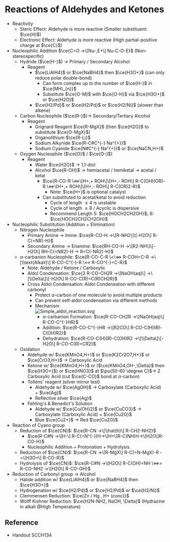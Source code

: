 # Reactions of Aldehydes and Ketones

* Reactivity
  * Steric Effect: Aldehyde is more reactive (Smaller substituent: $\ce{H}$)
  * Electronic Effect: Aldehyde is more reactive (High partial-positive charge at $\ce{C}$)
* Nucleophilic Addition $\ce{C=O ->\[Nu-,E+\] Nu-C-O-E}$ (Non-stereospecific)
  * Hydride ($\ce{H-}$) → Primary / Secondary Alcohol
    * Reagent
      * $\ce{LiAlH4}$ or $\ce{NaBH4}$ then $\ce{H3O+}$ (can only reduce polar double-bond)
        * Can form complex up to the number of $\ce{H-}$ in $\ce{MH\_{n}}$
        * Substitute $\ce{O-M}$ with $\ce{O-H}$ via $\ce{H3O+}$ or $\ce{H2O}$
      * $\ce{H2/Pd}$ or $\ce{H2/Pd}$ or $\ce{H2/Ni}$ (slower than alkene)
  * Carbon Nucleophile ($\ce{R-}$)→ Secondary/Tertiary Alcohol
    * Reagent
      * Grignard Reagent $\ce{R-MgX}$ (then $\ce{H2O}$ to substitute $\ce{O-MgX}$)
      * Organolithium $\ce{R-Li}$
      * Sodium Alkynide $\ce{R-C#C^{-} Na^{+}}$
      * Sodium Cyanide $\ce{N#C^{-} Na^{+}}$ or $\ce{NaCN,H+}$
  * Oxygen Nucleophile ($\ce{O}$ / $\ce{O-}$)
    * Reagent
      * Water $\ce{H2O}$ → 1,1-diol
      * Alcohol $\ce{R-OH}$ → hemiacetal / hemiketal → acetal / ketal
        * $\ce{R-CO-R \<=>\[H+,+ ROH\]\[H+,- ROH\] R-C(OH)(OR)-R \<=>\[H+,+ ROH\]\[H+,- ROH\] R-C(OR)2-R}$
          * Note: $\ce{H+}$ is optional catalyst
        * Can substituted to acetal/ketal to avoid reduction
          * Cycle of length $\le4$ is unstable
          * Cycle of length $\ge8$ / Acyclic is dispersive
          * Recommend Length 5: $\ce{HOCH2CH2OH}$; 6: $\ce{HOCH2CH2CH2OH}$
* Nucleophilic Substitution (Addition + Elimination)
  * Nitrogen Nucleophile
    * Primary Amine → Imine: $\ce{R-CO-H ->\[R-NH2\]\[-H2O\] R-C(=NR)-H}$
    * Secondary Amine → Enamine: $\ce{RH-CO-H ->\[R2-NH\]\[-H2O\] RH-C(=NR2)-H -> R=C(-NR2)-H}$
  * $\alpha$-carbanion Nucleophile: $\ce{R-CO-C-R \<\<=> R-COH=C-R ->\[\\text{Alkali}\] R-CO-C^{-}-R \<-> R-CO^{-}=C-R}$
    * Note: Aldehyde / Ketone / Carboxylic
    * Aldol Condensation: $\ce{2 R-CO-CH2R ->\[NaOH(aq)\] ->\[\\Delta\]\[-H2O\] R-CO-C(R)=C(R)CH2R}$
    * Cross Aldol Condensation: Aldol Condensation with different carbonyl
      * Protect $\alpha$-carbon of one molecule to avoid multiple products
      * Can prevent self-aldol condensation via different methods
      * Mechanism  
        ![Simple\_aldol\_reaction.svg](https://upload.wikimedia.org/wikipedia/commons/7/76/Simple_aldol_reaction.svg)
        * $\alpha$-carbanion Formation: $\ce{R-CO-CH2R ->\[NaOH(aq)\] R-CO-C^{-}HR}$
        * Addition: $\ce{R-CO-C^{-}HR ->\[R2CO\] R-CO-C(H)(R)-C(OH)R2}$
        * Dehydration: $\ce{R-CO-C(H)(R)-C(OH)R2 ->\[\\Delta\]\[-H2O\] R-CO-C(R)=CR2}$
  * Oxidation
    * Aldehyde w/ $\ce{KMnO4,H+}$ or $\ce{K2Cr2O7,H+}$ or $\ce{CrO3,H+}$ → Carboxylic Acid
    * Ketone w/ $\ce{KMnO4,H+}$ or ($\ce{KMnO4,OH-,\Delta}$ then $\ce{H3O+}$) or $\ce{HNO3}$ at $\pu{50-60 \degree C}$→ 2 Carboxylic Acid (cut $\ce{C-CO}$ bond at $\alpha$-carbon)
    * Tollens' reagent (silver mirror test)
      * Aldehyde w/ $\ce{AgOH}$ → Carboxylate (Carboxylic Acid) + $\ce{Ag}$
      * Reflective silver $\ce{Ag}$
    * Fehling's & Benedict's Solution
      * Aldehyde w/ $\ce{Cu(OH)2}$ or $\ce{CuCO3}$ → Carboxylate (Carboxylic Acid) + $\ce{Cu2O}$
      * Blue $\ce{Cu2+}$ → Red $\ce{Cu2O}$
* Reaction of Cyano group
  * Reduction of $\ce{CN}$: $\ce{R-CN ->\[\\hat{h}\] R-CH2-NH2}$
    * $\ce{R-C#N ->\[H-\] R-C(=N^{-})H->\[H+\]R-C(NH)H->\[H2O\]R-CO-H}$
    * Nucleophilic Addition + Protonation + Hydrolysis
  * Reduction of $\ce{CN}$: $\ce{R-CN ->\[R-MgX\] R-C(=N-MgX)-R ->\[H3O+\] R-CO-R}$
  * Hydrolysis of $\ce{CN}$: $\ce{R-C#N ->\[H2O\] R-C(OH)=NH \<=>> R-CO-NH2 ->\[H2O\] R-CO-OH}$
* Reduction of Carbonyl group → Alcohol
  * Halide addition w/ $\ce{LiAlH4}$ or $\ce{NaBH4}$ then $\ce{H3O+}$
  * Hydrogenation w/ $\ce{H2/Pd}$ or $\ce{H2/Pd}$ or $\ce{H2/Ni}$
  * Clemmensen Reduction: $\ce{Zn / Hg , H+ (conc)}$
  * Wolff Kishner Reduction: $\ce{H2N-NH2, NaOH, \Delta}$ (Hydrazine in alkali @High Temperature)

## Reference

* Handout SCCH134
